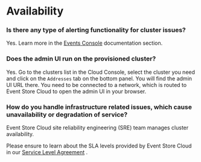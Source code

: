 # Availability

### Is there any type of alerting functionality for cluster issues?

Yes. Learn more in the [Events Console](../intro/quick-start.md#events-and-notifications) documentation section.

### Does the admin UI run on the provisioned cluster?

Yes. Go to the clusters list in the Cloud Console, select the cluster you need and click on the `Addresses` tab on the bottom panel. You will find the admin UI URL there. You need to be connected to a network, which is routed to Event Store Cloud to open the admin UI in your browser.

### How do you handle infrastructure related issues, which cause unavailability or degradation of service?

Event Store Cloud site reliability engineering (SRE) team manages cluster availability.

Please ensure to learn about the SLA levels provided by Event Store Cloud in our [Service Level Agreement](https://www.eventstore.com/cloud-services-service-level-agreement) .

